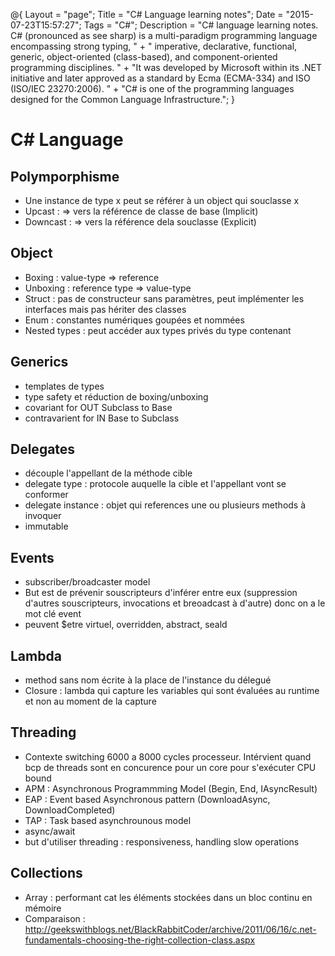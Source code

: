 @{
    Layout = "page";
    Title = "C# Language learning notes";
    Date = "2015-07-23T15:57:27";
    Tags = "C#";
    Description = "C# language learning notes. C# (pronounced as see sharp) is a multi-paradigm programming language encompassing strong typing, " +
    			  " imperative, declarative, functional, generic, object-oriented (class-based), and component-oriented programming disciplines. " +
    			  "It was developed by Microsoft within its .NET initiative and later approved as a standard by Ecma (ECMA-334) and ISO (ISO/IEC 23270:2006). " +
    			  "C# is one of the programming languages designed for the Common Language Infrastructure.";
}

# C# Language

## Polymporphisme
* Une instance de type x peut se référer à un object qui souclasse x
* Upcast : => vers la référence de classe de base (Implicit)
* Downcast : => vers la référence dela souclasse (Explicit)

## Object
* Boxing : value-type => reference
* Unboxing : reference type => value-type
* Struct : pas de constructeur sans paramètres, peut implémenter les interfaces mais pas hériter des classes
* Enum : constantes numériques goupées et nommées
* Nested types : peut accéder aux types privés du type contenant

## Generics
* templates de types
* type safety et réduction de boxing/unboxing
* covariant for OUT Subclass to Base
* contravarient for IN Base to Subclass

## Delegates
* découple l'appellant de la méthode cible
* delegate type : protocole auquelle la cible et l'appellant vont se conformer
* delegate instance : objet qui references une ou plusieurs methods à invoquer
* immutable

## Events
* subscriber/broadcaster model
* But est de prévenir souscripteurs d'inférer entre eux (suppression d'autres souscripteurs, invocations et breoadcast à d'autre) donc on a le mot clé event
* peuvent $etre virtuel, overridden, abstract, seald

## Lambda
* method sans nom écrite à la place de l'instance du délegué
* Closure : lambda qui capture les variables qui sont évaluées au runtime et non au moment de la capture

## Threading
* Contexte switching 6000 a 8000 cycles processeur. Intérvient quand bcp de threads sont en concurence pour un core pour s'exécuter CPU bound
* APM : Asynchronous Programmming Model (Begin, End, IAsyncResult)
* EAP : Event based Asynchronous pattern (DownloadAsync, DownloadCompleted)
* TAP : Task based asynchrounous model
* async/await
* but d'utiliser threading : responsiveness, handling slow operations

## Collections
* Array : performant cat les éléments stockées dans un bloc continu en mémoire
* Comparaison : http://geekswithblogs.net/BlackRabbitCoder/archive/2011/06/16/c.net-fundamentals-choosing-the-right-collection-class.aspx		